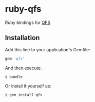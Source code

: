 # ruby-qfs

Ruby bindings for [QFS](https://github.com/quantcast/qfs).

## Installation

Add this line to your application's Gemfile:

```ruby
gem 'qfs'
```

And then execute:

    $ bundle

Or install it yourself as:

    $ gem install qfs
